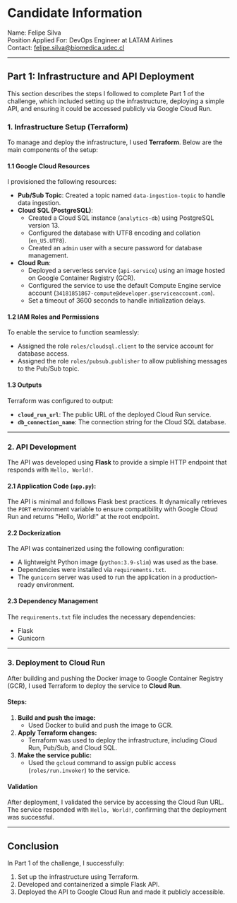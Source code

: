 # Candidate Information

Name: Felipe Silva  
Position Applied For: DevOps Engineer at LATAM Airlines  
Contact: felipe.silva@biomedica.udec.cl

---

## Part 1: Infrastructure and API Deployment

This section describes the steps I followed to complete Part 1 of the challenge, which included setting up the infrastructure, deploying a simple API, and ensuring it could be accessed publicly via Google Cloud Run.

### **1. Infrastructure Setup (Terraform)**

To manage and deploy the infrastructure, I used **Terraform**. Below are the main components of the setup:

#### **1.1 Google Cloud Resources**
I provisioned the following resources:
- **Pub/Sub Topic**: Created a topic named `data-ingestion-topic` to handle data ingestion.
- **Cloud SQL (PostgreSQL)**:
  - Created a Cloud SQL instance (`analytics-db`) using PostgreSQL version 13.
  - Configured the database with UTF8 encoding and collation (`en_US.UTF8`).
  - Created an `admin` user with a secure password for database management.
- **Cloud Run**:
  - Deployed a serverless service (`api-service`) using an image hosted on Google Container Registry (GCR).
  - Configured the service to use the default Compute Engine service account (`34181851867-compute@developer.gserviceaccount.com`).
  - Set a timeout of 3600 seconds to handle initialization delays.

#### **1.2 IAM Roles and Permissions**
To enable the service to function seamlessly:
- Assigned the role `roles/cloudsql.client` to the service account for database access.
- Assigned the role `roles/pubsub.publisher` to allow publishing messages to the Pub/Sub topic.

#### **1.3 Outputs**
Terraform was configured to output:
- **`cloud_run_url`**: The public URL of the deployed Cloud Run service.
- **`db_connection_name`**: The connection string for the Cloud SQL database.

---

### **2. API Development**

The API was developed using **Flask** to provide a simple HTTP endpoint that responds with `Hello, World!`.

#### **2.1 Application Code (`app.py`):**
The API is minimal and follows Flask best practices. It dynamically retrieves the `PORT` environment variable to ensure compatibility with Google Cloud Run and returns "Hello, World!" at the root endpoint.

#### **2.2 Dockerization**
The API was containerized using the following configuration:
- A lightweight Python image (`python:3.9-slim`) was used as the base.
- Dependencies were installed via `requirements.txt`.
- The `gunicorn` server was used to run the application in a production-ready environment.

#### **2.3 Dependency Management**
The `requirements.txt` file includes the necessary dependencies:
- Flask
- Gunicorn

---

### **3. Deployment to Cloud Run**

After building and pushing the Docker image to Google Container Registry (GCR), I used Terraform to deploy the service to **Cloud Run**.

#### **Steps:**
1. **Build and push the image:**
   - Used Docker to build and push the image to GCR.
2. **Apply Terraform changes:**
   - Terraform was used to deploy the infrastructure, including Cloud Run, Pub/Sub, and Cloud SQL.
3. **Make the service public:**
   - Used the `gcloud` command to assign public access (`roles/run.invoker`) to the service.

#### **Validation**
After deployment, I validated the service by accessing the Cloud Run URL. The service responded with `Hello, World!`, confirming that the deployment was successful.

---

## Conclusion

In Part 1 of the challenge, I successfully:
1. Set up the infrastructure using Terraform.
2. Developed and containerized a simple Flask API.
3. Deployed the API to Google Cloud Run and made it publicly accessible.
